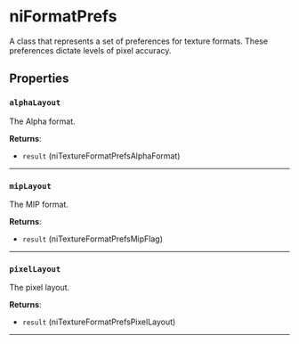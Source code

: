 # niFormatPrefs

A class that represents a set of preferences for texture formats. These preferences dictate levels of pixel accuracy.

## Properties

### `alphaLayout`

The Alpha format.

**Returns**:

* `result` (niTextureFormatPrefsAlphaFormat)

***

### `mipLayout`

The MIP format.

**Returns**:

* `result` (niTextureFormatPrefsMipFlag)

***

### `pixelLayout`

The pixel layout.

**Returns**:

* `result` (niTextureFormatPrefsPixelLayout)

***

